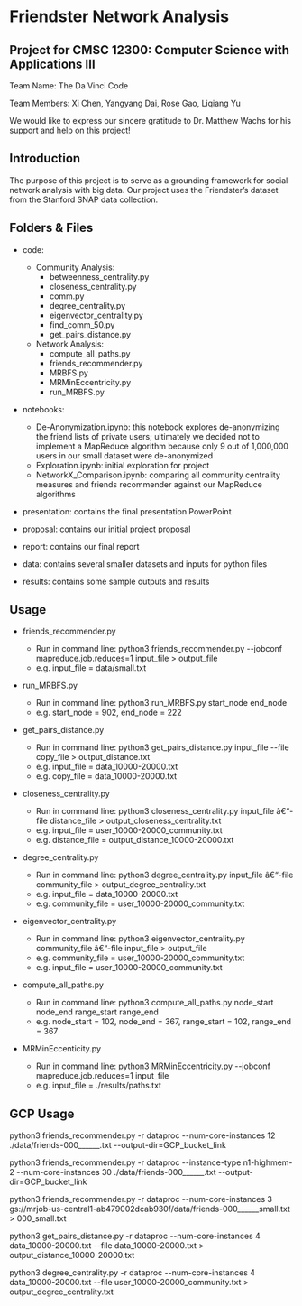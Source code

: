 # Friendster Network Analysis
## Project for CMSC 12300: Computer Science with Applications III 

Team Name: The Da Vinci Code

Team Members: Xi Chen, Yangyang Dai, Rose Gao, Liqiang Yu

We would like to express our sincere gratitude to Dr. Matthew Wachs for his support and help on this project!

## Introduction
The purpose of this project is to serve as a grounding framework for social network analysis with big data. Our project uses the Friendster’s dataset from the Stanford SNAP data collection. 

## Folders & Files
- code: 
	- Community Analysis:
		- betweenness_centrality.py
		- closeness_centrality.py
		- comm.py
		- degree_centrality.py
		- eigenvector_centrality.py
		- find_comm_50.py
		- get_pairs_distance.py
	- Network Analysis:
		- compute_all_paths.py
		- friends_recommender.py
		- MRBFS.py
		- MRMinEccentricity.py
		- run_MRBFS.py

- notebooks:
	- De-Anonymization.ipynb: this notebook explores de-anonymizing the friend lists of private users; ultimately we decided not to implement a MapReduce algorithm because only 9 out of 1,000,000 users in our small dataset were de-anonymized
	- Exploration.ipynb: initial exploration for project
	- NetworkX_Comparison.ipynb: comparing all community centrality measures and friends recommender against our MapReduce algorithms

- presentation: contains the final presentation PowerPoint

- proposal: contains our initial project proposal

- report: contains our final report

- data: contains several smaller datasets and inputs for python files

- results: contains some sample outputs and results

## Usage
- friends_recommender.py
	- Run in command line: python3 friends_recommender.py --jobconf mapreduce.job.reduces=1 input_file > output_file
	- e.g. input_file = data/small.txt

- run_MRBFS.py
	- Run in command line: python3 run_MRBFS.py start_node end_node 
	- e.g. start_node = 902, end_node = 222

- get_pairs_distance.py
	- Run in command line: python3 get_pairs_distance.py input_file --file copy_file > output_distance.txt
	- e.g. input_file = data_10000-20000.txt
	- e.g. copy_file = data_10000-20000.txt

- closeness_centrality.py
	- Run in command line: python3 closeness_centrality.py input_file â€“-file distance_file > output_closeness_centrality.txt
	- e.g. input_file = user_10000-20000_community.txt
	- e.g. distance_file = output_distance_10000-20000.txt

- degree_centrality.py
	- Run in command line: python3 degree_centrality.py input_file â€“-file community_file > output_degree_centrality.txt
	- e.g. input_file = data_10000-20000.txt
	- e.g. community_file = user_10000-20000_community.txt
	
- eigenvector_centrality.py
	- Run in command line: python3 eigenvector_centrality.py community_file â€“-file input_file > output_file
	- e.g. community_file = user_10000-20000_community.txt
	- e.g. input_file = user_10000-20000_community.txt
	
- compute_all_paths.py
	- Run in command line: python3 compute_all_paths.py node_start node_end range_start range_end
	- e.g. node_start = 102, node_end = 367, range_start = 102, range_end = 367

- MRMinEccenticity.py
	- Run in command line: python3 MRMinEccentricity.py --jobconf mapreduce.job.reduces=1 input_file
	- e.g. input_file = ./results/paths.txt


## GCP Usage
python3 friends_recommender.py -r dataproc --num-core-instances 12 ./data/friends-000______.txt --output-dir=GCP_bucket_link

python3 friends_recommender.py -r dataproc --instance-type n1-highmem-2 --num-core-instances 30 ./data/friends-000______.txt --output-dir=GCP_bucket_link

python3 friends_recommender.py -r dataproc --num-core-instances 3 gs://mrjob-us-central1-ab479002dcab930f/data/friends-000______small.txt > 000_small.txt

python3 get_pairs_distance.py -r dataproc --num-core-instances 4 data_10000-20000.txt --file data_10000-20000.txt > output_distance_10000-20000.txt

python3 degree_centrality.py -r dataproc --num-core-instances 4 data_10000-20000.txt --file user_10000-20000_community.txt > output_degree_centrality.txt


